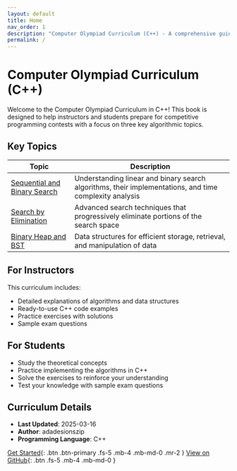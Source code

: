 ```yaml
---
layout: default
title: Home
nav_order: 1
description: "Computer Olympiad Curriculum (C++) - A comprehensive guide for teaching algorithms"
permalink: /
---
```


# Computer Olympiad Curriculum (C++)

Welcome to the Computer Olympiad Curriculum in C++! This book is designed to help instructors and students prepare for competitive programming contests with a focus on three key algorithmic topics.

## Key Topics

| Topic | Description |
|-------|-------------|
| [Sequential and Binary Search](01-sequential-binary-search/README.md) | Understanding linear and binary search algorithms, their implementations, and time complexity analysis |
| [Search by Elimination](02-search-by-elimination/README.md) | Advanced search techniques that progressively eliminate portions of the search space |
| [Binary Heap and BST](03-binary-heap-bst/README.md) | Data structures for efficient storage, retrieval, and manipulation of data |

## For Instructors

This curriculum includes:
- Detailed explanations of algorithms and data structures
- Ready-to-use C++ code examples
- Practice exercises with solutions
- Sample exam questions

## For Students

- Study the theoretical concepts
- Practice implementing the algorithms in C++
- Solve the exercises to reinforce your understanding
- Test your knowledge with sample exam questions

## Curriculum Details

- **Last Updated**: 2025-03-16
- **Author**: adadesionszip
- **Programming Language**: C++

[Get Started](01-sequential-binary-search/README.md){: .btn .btn-primary .fs-5 .mb-4 .mb-md-0 .mr-2 }
[View on GitHub](https://github.com/adadesionszip/computer-olympiad-curriculum-cpp){: .btn .fs-5 .mb-4 .mb-md-0 }